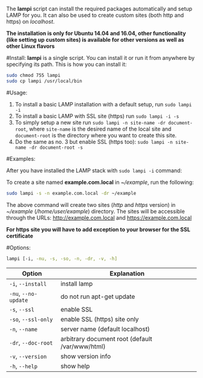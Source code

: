 The **lampi** script can install the required packages automatically and setup LAMP for you. It can also be used to create custom sites (both http and https) on *localhost*.

**The installation is only for Ubuntu 14.04 and 16.04, other functionality (like setting up custom sites) is available for other versions as well as other Linux flavors**

#Install:
**lampi** is a single script. You can install it or run it from anywhere by specifying its path. This is how you can install it:

```sh
sudo chmod 755 lampi
sudo cp lampi /usr/local/bin
```

#Usage:

1. To install a basic LAMP installation with a default setup, run `sudo lampi -i`
2. To install a basic LAMP with SSL site (https) run `sudo lampi -i -s`
3. To simply setup a new site run `sudo lampi -n site-name -dr document-root`, where `site-name` is the desired name of the local site and `document-root` is the directory where you want to create this site.
4. Do the same as no. 3 but enable SSL (https too): `sudo lampi -n site-name -dr document-root -s`

#Examples:

After you have installed the LAMP stack with `sudo lampi -i` command:

To create a site named **example.com.local** in *~/example*, run the following:

```sh
sudo lampi -s -n example.com.local -dr ~/example
```
The above command will create two sites (*http* and *https* version) in *~/example* (*/home/user/example*) directory. The sites will be accessible through the URLs:
http://example.com.local and https://example.com.local

**For https site you will have to add exception to your browser for the SSL certificate**

#Options:

```sh
lampi [-i, -nu, -s, -so, -n, -dr, -v, -h]
```

Option | Explanation
------ | -----------
`-i`, `--install` | install lamp
`-nu`, `--no-update` | do not run apt-get update
`-s`, `--ssl` | enable SSL 
`-so`, `--ssl-only` | enable SSL (https) site only 
`-n`, `--name` | server name (default localhost)
`-dr`, `--doc-root` | arbitrary document root (default /var/www/html)
`-v`, `--version` | show version info
 `-h`, `--help` | show help 

